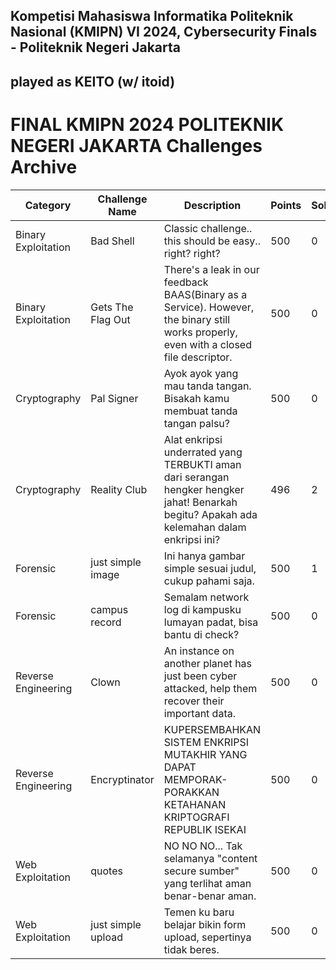 ## Kompetisi Mahasiswa Informatika Politeknik Nasional (KMIPN) VI 2024, Cybersecurity Finals - Politeknik Negeri Jakarta
## played as KEITO (w/ itoid)

# FINAL KMIPN 2024 POLITEKNIK NEGERI JAKARTA Challenges Archive

| Category             | Challenge Name       | Description                                                                                                            | Points | Solves | Author  |
|----------------------|----------------------|------------------------------------------------------------------------------------------------------------------------|--------|--------|---------|
| Binary Exploitation   | Bad Shell            | Classic challenge.. this should be easy.. right? right?                                                                | 500    | 0      | Vaints  |
| Binary Exploitation   | Gets The Flag Out    | There's a leak in our feedback BAAS(Binary as a Service). However, the binary still works properly, even with a closed file descriptor. | 500    | 0      | Vaints  |
| Cryptography          | Pal Signer           | Ayok ayok yang mau tanda tangan. Bisakah kamu membuat tanda tangan palsu?                                               | 500    | 0      | AnYujin |
| Cryptography          | Reality Club         | Alat enkripsi underrated yang TERBUKTI aman dari serangan hengker hengker jahat! Benarkah begitu? Apakah ada kelemahan dalam enkripsi ini? | 496    | 2      | AnYujin |
| Forensic              | just simple image    | Ini hanya gambar simple sesuai judul, cukup pahami saja.                                                               | 500    | 1      |         |
| Forensic              | campus record        | Semalam network log di kampusku lumayan padat, bisa bantu di check?                                                    | 500    | 0      |         |
| Reverse Engineering   | Clown                | An instance on another planet has just been cyber attacked, help them recover their important data.                     | 500    | 0      | Vaints  |
| Reverse Engineering   | Encryptinator        | KUPERSEMBAHKAN SISTEM ENKRIPSI MUTAKHIR YANG DAPAT MEMPORAK-PORAKKAN KETAHANAN KRIPTOGRAFI REPUBLIK ISEKAI              | 500    | 0      | AnYujin |
| Web Exploitation      | quotes               | NO NO NO... Tak selamanya "content secure sumber" yang terlihat aman benar-benar aman.                                   | 500    | 0      | fanshh  |
| Web Exploitation      | just simple upload   | Temen ku baru belajar bikin form upload, sepertinya tidak beres.                                                       | 500    | 0      |         |
